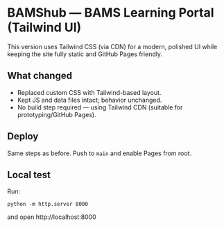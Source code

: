 # BAMShub — BAMS Learning Portal (Tailwind UI)

This version uses Tailwind CSS (via CDN) for a modern, polished UI while keeping the site fully static and GitHub Pages friendly.

## What changed
- Replaced custom CSS with Tailwind-based layout.
- Kept JS and data files intact; behavior unchanged.
- No build step required — using Tailwind CDN (suitable for prototyping/GitHub Pages).

## Deploy
Same steps as before. Push to `main` and enable Pages from root.

## Local test
Run:
```
python -m http.server 8000
```
and open http://localhost:8000
